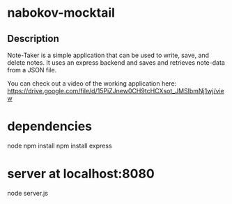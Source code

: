 # nabokov-mocktail

## Description
Note-Taker is a simple application that can be used to write, save, and delete notes. It uses an express backend and saves and retrieves note-data from a JSON file.

You can check out a video of the working application here:
https://drive.google.com/file/d/15PiZJnew0CH9tcHCXsot_JMSlbmNj1wj/view


# dependencies
node
npm install
npm install express

# server at localhost:8080
node server.js